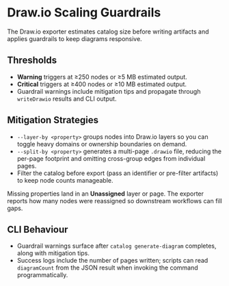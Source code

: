 # Draw.io Scaling Guardrails

The Draw.io exporter estimates catalog size before writing artifacts and applies guardrails to keep diagrams responsive.

## Thresholds

- **Warning** triggers at ≥250 nodes or ≥5 MB estimated output.
- **Critical** triggers at ≥400 nodes or ≥10 MB estimated output.
- Guardrail warnings include mitigation tips and propagate through `writeDrawio` results and CLI output.

## Mitigation Strategies

- `--layer-by <property>` groups nodes into Draw.io layers so you can toggle heavy domains or ownership boundaries on demand.
- `--split-by <property>` generates a multi-page `.drawio` file, reducing the per-page footprint and omitting cross-group edges from individual pages.
- Filter the catalog before export (pass an identifier or pre-filter artifacts) to keep node counts manageable.

Missing properties land in an **Unassigned** layer or page. The exporter reports how many nodes were reassigned so downstream workflows can fill gaps.

## CLI Behaviour

- Guardrail warnings surface after `catalog generate-diagram` completes, along with mitigation tips.
- Success logs include the number of pages written; scripts can read `diagramCount` from the JSON result when invoking the command programmatically.
